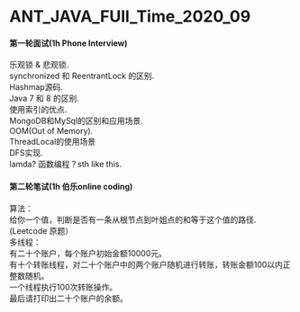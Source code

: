 # ANT_JAVA_FUll_Time_2020_09

#### 第一轮面试(1h Phone Interview)
乐观锁 & 悲观锁.  
synchronized 和 ReentrantLock 的区别.  
Hashmap源码.  
Java 7 和 8 的区别.  
使用索引的优点.  
MongoDB和MySql的区别和应用场景.  
OOM(Out of Memory).  
ThreadLocal的使用场景   
DFS实现.  
lamda? 函数编程？sth like this.  

#### 第二轮笔试(1h 伯乐online coding)
算法：   
给你一个值，判断是否有一条从根节点到叶姐点的和等于这个值的路径.  (Leetcode 原题）   
多线程：   
有二十个账户，每个账户初始金额10000元。   
有十个转账线程，对二十个账户中的两个账户随机进行转账，转账金额100以内正整数随机。   
一个线程执行100次转账操作。   
最后请打印出二十个账户的余额。   
